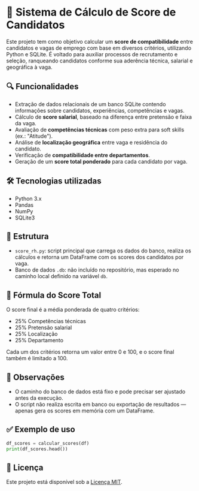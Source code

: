 
# 🧠 Sistema de Cálculo de Score de Candidatos

Este projeto tem como objetivo calcular um **score de compatibilidade** entre candidatos e vagas de emprego com base em diversos critérios, utilizando Python e SQLite. É voltado para auxiliar processos de recrutamento e seleção, ranqueando candidatos conforme sua aderência técnica, salarial e geográfica à vaga.

## 🔍 Funcionalidades

- Extração de dados relacionais de um banco SQLite contendo informações sobre candidatos, experiências, competências e vagas.
- Cálculo de **score salarial**, baseado na diferença entre pretensão e faixa da vaga.
- Avaliação de **competências técnicas** com peso extra para soft skills (ex.: "Atitude").
- Análise de **localização geográfica** entre vaga e residência do candidato.
- Verificação de **compatibilidade entre departamentos**.
- Geração de um **score total ponderado** para cada candidato por vaga.

## 🛠 Tecnologias utilizadas

- Python 3.x
- Pandas
- NumPy
- SQLite3

## 📁 Estrutura

- `score_rh.py`: script principal que carrega os dados do banco, realiza os cálculos e retorna um DataFrame com os scores dos candidatos por vaga.
- Banco de dados `.db`: não incluído no repositório, mas esperado no caminho local definido na variável `db`.

## 🧮 Fórmula do Score Total

O score final é a média ponderada de quatro critérios:

- 25% Competências técnicas
- 25% Pretensão salarial
- 25% Localização
- 25% Departamento

Cada um dos critérios retorna um valor entre 0 e 100, e o score final também é limitado a 100.

## 📌 Observações

- O caminho do banco de dados está fixo e pode precisar ser ajustado antes da execução.
- O script não realiza escrita em banco ou exportação de resultados — apenas gera os scores em memória com um DataFrame.

## ✅ Exemplo de uso

```python
df_scores = calcular_scores(df)
print(df_scores.head())
```

## 📄 Licença

Este projeto está disponível sob a [Licença MIT](LICENSE).
